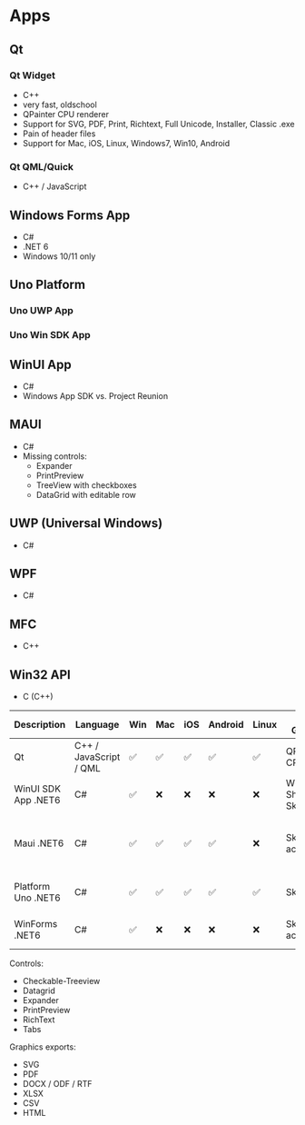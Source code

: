 # Apps


## Qt

### Qt Widget
- C++
- very fast, oldschool
- QPainter CPU renderer
- Support for SVG, PDF, Print, Richtext, Full Unicode, Installer, Classic .exe
- Pain of header files
- Support for Mac, iOS, Linux, Windows7, Win10, Android

### Qt QML/Quick
- C++ / JavaScript


## Windows Forms App
- C#
- .NET 6
- Windows 10/11 only

## Uno Platform
### Uno UWP App

### Uno Win SDK App

## WinUI App
- C#
- Windows App SDK vs. Project Reunion

## MAUI
- C#
- Missing controls: 
   - Expander
   - PrintPreview
   - TreeView with checkboxes
   - DataGrid with editable row
   

## UWP (Universal Windows)
- C#

## WPF
- C#

## MFC
- C++

## Win32 API
- C (C++)

|Description|Language|Win|Mac|iOS|Android|Linux|2D Graphics|3D graphics|Lizenz|Controls|Graphic exports
|---|---|---|---|---|---|---|---|---|---|---|---
|Qt |C++ / JavaScript / QML|:white_check_mark:|:white_check_mark:|:white_check_mark:|:white_check_mark:|:white_check_mark:|QPainter CPU (fast)|Qt3D wrapper GPU|LGPL|:white_check_mark: All|:white_check_mark: All
|WinUI SDK App .NET6|C# |:white_check_mark:|:x:|:x:|:x:|:x:|Win2D API, Shapes, Skia? :grey_question:|:grey_question:|MIT?|:white_check_mark: All|All when Skia?
|Maui .NET6|C# |:white_check_mark:|:white_check_mark:|:white_check_mark:|:white_check_mark:|:x:|Skia GPU accelerated|:grey_question:|MIT?|Treeview? Datagrid? Expander? PrintPreview? RichText?|:white_check_mark: All
|Platform Uno .NET6|C# |:white_check_mark:|:white_check_mark:|:white_check_mark:|:white_check_mark:|:white_check_mark:|Skia? :grey_question:|:grey_question:|MIT?|TODO|All when Skia?
|WinForms .NET6 |C# |:white_check_mark:|:x:|:x:|:x:|:x:|Skia accelerated|OpenTK? SharpGL :grey_question:|MIT?|Expander?|:white_check_mark: All

Controls:
- Checkable-Treeview
- Datagrid
- Expander
- PrintPreview
- RichText
- Tabs

Graphics exports:
- SVG
- PDF
- DOCX / ODF / RTF
- XLSX
- CSV
- HTML



